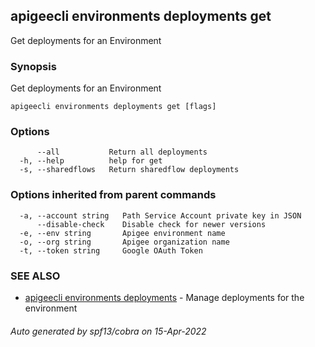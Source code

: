 ## apigeecli environments deployments get

Get deployments for an Environment

### Synopsis

Get deployments for an Environment

```
apigeecli environments deployments get [flags]
```

### Options

```
      --all           Return all deployments
  -h, --help          help for get
  -s, --sharedflows   Return sharedflow deployments
```

### Options inherited from parent commands

```
  -a, --account string   Path Service Account private key in JSON
      --disable-check    Disable check for newer versions
  -e, --env string       Apigee environment name
  -o, --org string       Apigee organization name
  -t, --token string     Google OAuth Token
```

### SEE ALSO

* [apigeecli environments deployments](apigeecli_environments_deployments.md)	 - Manage deployments for the environment

###### Auto generated by spf13/cobra on 15-Apr-2022
